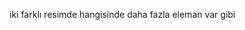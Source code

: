 <!-- ! İKİ RESİM ARASINDAKİ FARK BULMA -->

<!-- !4 RESIM ARASINDA FARKLI OLAN -->


<!-- ! KÜMELER -->
iki farklı resimde hangisinde daha fazla eleman var gibi



<!-- !SESLI SAYI BULMA -->  



